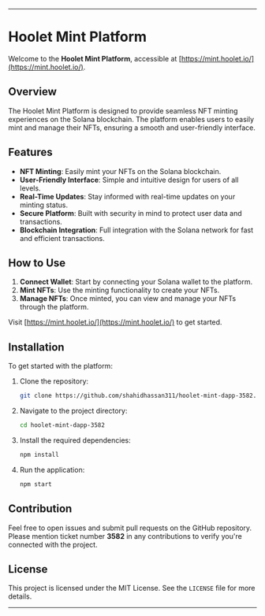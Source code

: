 ---

# Hoolet Mint Platform

Welcome to the **Hoolet Mint Platform**, accessible at [https://mint.hoolet.io/](https://mint.hoolet.io/).

## Overview

The Hoolet Mint Platform is designed to provide seamless NFT minting experiences on the Solana blockchain. The platform enables users to easily mint and manage their NFTs, ensuring a smooth and user-friendly interface.

## Features

- **NFT Minting**: Easily mint your NFTs on the Solana blockchain.
- **User-Friendly Interface**: Simple and intuitive design for users of all levels.
- **Real-Time Updates**: Stay informed with real-time updates on your minting status.
- **Secure Platform**: Built with security in mind to protect user data and transactions.
- **Blockchain Integration**: Full integration with the Solana network for fast and efficient transactions.

## How to Use

1. **Connect Wallet**: Start by connecting your Solana wallet to the platform.
2. **Mint NFTs**: Use the minting functionality to create your NFTs.
3. **Manage NFTs**: Once minted, you can view and manage your NFTs through the platform.

Visit [https://mint.hoolet.io/](https://mint.hoolet.io/) to get started.

## Installation

To get started with the platform:

1. Clone the repository:

   ```bash
   git clone https://github.com/shahidhassan311/hoolet-mint-dapp-3582.git
   ```

2. Navigate to the project directory:

   ```bash
   cd hoolet-mint-dapp-3582
   ```

3. Install the required dependencies:

   ```bash
   npm install
   ```

4. Run the application:

   ```bash
   npm start
   ```

## Contribution

Feel free to open issues and submit pull requests on the GitHub repository. Please mention ticket number **3582** in any contributions to verify you're connected with the project.

## License

This project is licensed under the MIT License. See the `LICENSE` file for more details.

---